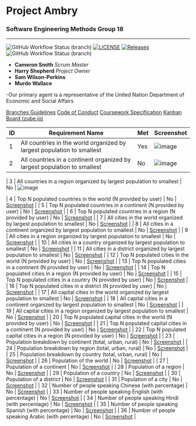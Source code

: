 # Project Ambry

### Software Engineering Methods Group 18

---

![GitHub Workflow Status (branch)](https://img.shields.io/github/actions/workflow/status/harryShepherd/Ambry/main.yml?branch=master) [![LICENSE](https://img.shields.io/github/license/harryShepherd/Ambry.svg?style=flat-square)](https://github.com/harryShepherd/Ambry/blob/master/LICENSE) [![Releases](https://img.shields.io/github/release/harryShepherd/Ambry/all.svg?style=flat-square)](https://github.com/harryShepherd/Ambry/releases) ![GitHub Workflow Status (branch)](https://img.shields.io/github/actions/workflow/status/harryShepherd/Ambry/main.yml?branch=master)
- **Cameron Smith** *Scrum Master*
- **Harry Shepherd** *Project Owner*
- **Sam Wilson-Perkins**
- **Murdo Wallace**

-Our primary agent is a representative of the United Nation Department of Economic and Social Affairs

[Branches Guidelines](docs/BRANCHES.md)
[Code of Conduct](docs/CODE_OF_CONDUCT.md)
[Coursework Specification](docs/CWSPECS.md)
[Kanban Board (zube.io)](https://zube.io/group-18/ambry/w/workspace-1/kanban)

| ID | Requirement Name | Met | Screenshot |
|----|------------------|-----|------------|
| 1  | All countries in the world organized by largest population to smallest | Yes |![image](https://github.com/harryShepherd/Ambry/assets/157709543/cb4f52b3-e4df-4247-a0a8-874a506dad97)
| 2  | All countries in a continent organized by largest population to smallest | No  | ![image](https://github.com/harryShepherd/Ambry/assets/157709543/a97315d0-84ed-4e3e-9220-fd4f96c8b991)

| 3  | All countries in a region organized by largest population to smallest | No  | ![image](https://github.com/harryShepherd/Ambry/assets/157709543/0e7acc7c-b9db-40c6-b9db-2a508c706ec3)

| 4  | Top N populated countries in the world (N provided by user) | No  | [Screenshot](link_to_screenshot) |
| 5  | Top N populated countries in a continent (N provided by user) | No  | [Screenshot](link_to_screenshot) |
| 6  | Top N populated countries in a region (N provided by user) | No  | [Screenshot](link_to_screenshot) |
| 7  | All cities in the world organized by largest population to smallest | No  | [Screenshot](link_to_screenshot) |
| 8  | All cities in a continent organized by largest population to smallest | No  | [Screenshot](link_to_screenshot) |
| 9  | All cities in a region organized by largest population to smallest | No  | [Screenshot](link_to_screenshot) |
| 10 | All cities in a country organized by largest population to smallest | No  | [Screenshot](link_to_screenshot) |
| 11 | All cities in a district organized by largest population to smallest | No  | [Screenshot](link_to_screenshot) |
| 12 | Top N populated cities in the world (N provided by user) | No  | [Screenshot](link_to_screenshot) |
| 13 | Top N populated cities in a continent (N provided by user) | No  | [Screenshot](link_to_screenshot) |
| 14 | Top N populated cities in a region (N provided by user) | No  | [Screenshot](link_to_screenshot) |
| 15 | Top N populated cities in a country (N provided by user) | No  | [Screenshot](link_to_screenshot) |
| 16 | Top N populated cities in a district (N provided by user) | No  | [Screenshot](link_to_screenshot) |
| 17 | All capital cities in the world organized by largest population to smallest | No  | [Screenshot](link_to_screenshot) |
| 18 | All capital cities in a continent organized by largest population to smallest | No  | [Screenshot](link_to_screenshot) |
| 19 | All capital cities in a region organized by largest population to smallest | No  | [Screenshot](link_to_screenshot) |
| 20 | Top N populated capital cities in the world (N provided by user) | No  | [Screenshot](link_to_screenshot) |
| 21 | Top N populated capital cities in a continent (N provided by user) | No  | [Screenshot](link_to_screenshot) |
| 22 | Top N populated capital cities in a region (N provided by user) | No  | [Screenshot](link_to_screenshot) |
| 23 | Population breakdown by continent (total, urban, rural) | No  | [Screenshot](link_to_screenshot) |
| 24 | Population breakdown by region (total, urban, rural) | No  | [Screenshot](link_to_screenshot) |
| 25 | Population breakdown by country (total, urban, rural) | No  | [Screenshot](link_to_screenshot) |
| 26 | Population of the world | No  | [Screenshot](link_to_screenshot) |
| 27 | Population of a continent | No  | [Screenshot](link_to_screenshot) |
| 28 | Population of a region | No  | [Screenshot](link_to_screenshot) |
| 29 | Population of a country | No  | [Screenshot](link_to_screenshot) |
| 30 | Population of a district | No  | [Screenshot](link_to_screenshot) |
| 31 | Population of a city | No  | [Screenshot](link_to_screenshot) |
| 32 | Number of people speaking Chinese (with percentage) | No  | [Screenshot](link_to_screenshot) |
| 33 | Number of people speaking English (with percentage) | No  | [Screenshot](link_to_screenshot) |
| 34 | Number of people speaking Hindi (with percentage) | No  | [Screenshot](link_to_screenshot) |
| 35 | Number of people speaking Spanish (with percentage) | No  | [Screenshot](link_to_screenshot) |
| 36 | Number of people speaking Arabic (with percentage) | No  | [Screenshot](link_to_screenshot) |


